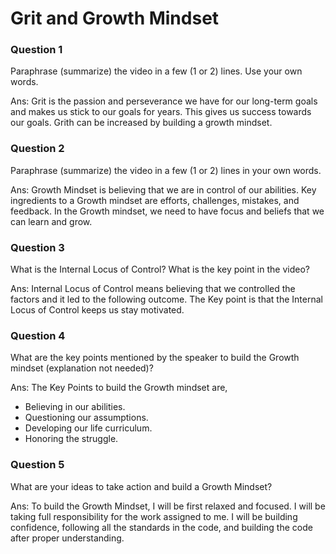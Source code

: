 # Grit and Growth Mindset

### Question 1
Paraphrase (summarize) the video in a few (1 or 2) lines. Use your own words.

Ans: Grit is the passion and perseverance we have for our long-term goals and makes us stick to our goals for years.
This gives us success towards our goals. Grith can be increased by building a growth mindset.

### Question 2
Paraphrase (summarize) the video in a few (1 or 2) lines in your own words.

Ans: Growth Mindset is believing that we are in control of our abilities. Key ingredients to a Growth mindset are efforts, challenges, mistakes, and feedback.
In the Growth mindset, we need to have focus and beliefs that we can learn and grow.

### Question 3
What is the Internal Locus of Control? What is the key point in the video?

Ans: Internal Locus of Control means believing that we controlled the factors and it led to the following outcome.
The Key point is that the Internal Locus of Control keeps us stay motivated.

### Question 4
What are the key points mentioned by the speaker to build the Growth mindset (explanation not needed)?

Ans: The Key Points to build the Growth mindset are,
* Believing in our abilities.
* Questioning our assumptions.
* Developing our life curriculum.
* Honoring the struggle.

### Question 5
What are your ideas to take action and build a Growth Mindset?

Ans: To build the Growth Mindset, I will be first relaxed and focused. I will be taking full responsibility for the work assigned to me.
I will be building confidence, following all the standards in the code, and building the code after proper understanding.
